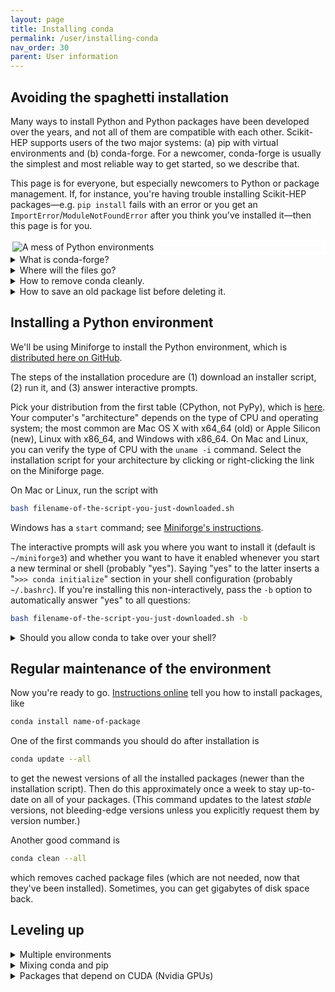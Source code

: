 ```yaml
---
layout: page
title: Installing conda
permalink: /user/installing-conda
nav_order: 30
parent: User information
---
```


## Avoiding the spaghetti installation

Many ways to install Python and Python packages have been developed over the years, and not all of them are compatible with each other. Scikit-HEP supports users of the two major systems: (a) pip with virtual environments and (b) conda-forge. For a newcomer, conda-forge is usually the simplest and most reliable way to get started, so we describe that.

This page is for everyone, but especially newcomers to Python or package management. If, for instance, you're having trouble installing Scikit-HEP packages—e.g. `pip install` fails with an error or you get an `ImportError`/`ModuleNotFoundError` after you think you've installed it—then this page is for you.

<img src="https://imgs.xkcd.com/comics/python_environment.png" alt="A mess of Python environments" style="border: solid white 3px; display: block; margin-left: auto; margin-right: auto;">

<details markdown="1"><summary>What is conda-forge?</summary>

[conda-forge](https://conda-forge.org/) is a "channel" for the [conda](https://docs.conda.io/) package manager containing the Scientific Python ecosystem, Scikit-HEP, and even [ROOT](https://iris-hep.org/projects/rootconda.html) with carefully aligned package versions to ensure that you get a consistent, working system. Within a conda environment, you can still use pip to install packages that are not in this channel, thereby getting access to everything in the [Python Package Index (PyPI)](https://pypi.org/), and everything in the conda environment is kept isolated from all other Python environments, so that you don't disturb any applications that rely on a version of Python that ships with your operating system.

The software in conda-forge are not subject to Anaconda's licensing restrictions, and the conda package manager is free software, so both can be used without any legal restrictions in national labs and universities.

Until recently, the (relatively) [hard part](https://conda-forge.org/docs/user/introduction.html#how-can-i-install-packages-from-conda-forge) had been to ensure that you're using conda-forge, rather than an Anaconda default channel. The instructions below describe how to install [Miniforge](https://github.com/conda-forge/miniforge), which is conda-forge without the Anaconda default channel.

You likely have a package manager for your operating system, such as Homebrew, apt-get, or yum. Use conda for Python and its packages and your operating system's package manager for applications (web browsers, text editors, etc.).

</details>

<details markdown="1"><summary>Where will the files go?</summary>

The entire Python distribution, with all packages and the binary shared libraries that support them, will go into a new directory, most likely in your home directory and named `miniforge3`. All of the files in it are installed with your own user permissions (i.e. not superuser, not requiring `sudo`).

</details>

<details markdown="1"><summary>How to remove conda cleanly.</summary>

1. Delete that directory with `rm -rf ~/miniforge3`.
2. Delete a file named `~/.condarc`, if you have one.
3. Check your shell configuration file, probably named `~/.bashrc`, for a "`>>> conda initialize`" section. If you have one, delete it.

Those three steps will remove any vestige of the conda installation.

</details>

<details markdown="1"><summary>How to save an old package list before deleting it.</summary>

If you already have a conda installation, you can bundle your current environment into an environment file (a list of names and versions of packages) with

```bash
conda env export --from-history > old-environment.yml
```

After setting up a new conda system, you can reinstall all of those packages/versions with

```bash
conda env create -f old-environment.yml
```

</details>

## Installing a Python environment

We'll be using Miniforge to install the Python environment, which is [distributed here on GitHub](https://github.com/conda-forge/miniforge).

The steps of the installation procedure are (1) download an installer script, (2) run it, and (3) answer interactive prompts.

Pick your distribution from the first table (CPython, not PyPy), which is [here](https://github.com/conda-forge/miniforge#miniforge3). Your computer's "architecture" depends on the type of CPU and operating system; the most common are Mac OS X with x64_64 (old) or Apple Silicon (new), Linux with x86_64, and Windows with x86_64. On Mac and Linux, you can verify the type of CPU with the `uname -i` command. Select the installation script for your architecture by clicking or right-clicking the link on the Miniforge page.

On Mac or Linux, run the script with

```bash
bash filename-of-the-script-you-just-downloaded.sh
```

Windows has a `start` command; see [Miniforge's instructions](https://github.com/conda-forge/miniforge#windows).

The interactive prompts will ask you where you want to install it (default is `~/miniforge3`) and whether you want to have it enabled whenever you start a new terminal or shell (probably "yes"). Saying "yes" to the latter inserts a "`>>> conda initialize`" section in your shell configuration (probably `~/.bashrc`). If you're installing this non-interactively, pass the `-b` option to automatically answer "yes" to all questions:

```bash
bash filename-of-the-script-you-just-downloaded.sh -b
```

<details markdown="1"><summary>Should you allow conda to take over your shell?</summary>

If you say "yes" to let the installer script modify your shell configuration, then the next terminal you open will be in the conda environment. For instance,

```bash
python
```

will run the conda environment's Python, rather than any other Python you have installed on your computer. This is what conda calls the "base" environment (though you can create more environments that are independent of this one).

If, instead, you want to explicitly opt-into conda environments by calling a command, use

```bash
conda config --set auto_activate_base false
```

to prevent the "base" environment from being automatically loaded in each new terminal. Now all environments, including "base", have to be explicitly activated with

```bash
conda activate name-of-environment
```

See [managing environments](https://docs.conda.io/projects/conda/en/latest/user-guide/getting-started.html#managing-environments) in the conda documentation for more.

If you say "no" to not let the installer script modify your shell configuration, then you will have to manually find the path to the `conda` executable, which is in `~/miniforge3/bin/conda`.

Should you do it? It's generally a good idea, since you, the user, should use the Python that is installed in a controlled conda environment. Any system utilities and applications that use the operating system's Python know how to get the right one.

</details>

## Regular maintenance of the environment

Now you're ready to go. [Instructions online](https://docs.conda.io/projects/conda/en/latest/user-guide/cheatsheet.html) tell you how to install packages, like

```bash
conda install name-of-package
```

One of the first commands you should do after installation is

```bash
conda update --all
```

to get the newest versions of all the installed packages (newer than the installation script). Then do this approximately once a week to stay up-to-date on all of your packages. (This command updates to the latest _stable_ versions, not bleeding-edge versions unless you explicitly request them by version number.)

Another good command is

```bash
conda clean --all
```

which removes cached package files (which are not needed, now that they've been installed). Sometimes, you can get gigabytes of disk space back.

## Leveling up

<details markdown="1"><summary>Multiple environments</summary>

One of conda's major features is that it allows you to have completely separate Python versions and packages in different "environments." See [managing environments](https://docs.conda.io/projects/conda/en/latest/user-guide/getting-started.html#managing-environments) in the conda documentation on how to use this feature, especially if you need to switch between projects with different package or version requirements.

Maintaining separate environments for separate projects is one of our recommended "best practices", whether you're using conda or pip with virtualenv. Since they both provide the same functionality, use can use one _or_ the other: in a conda installation, use conda environments to keep different sets of packages and their versions separate from each other.

</details>

<details markdown="1"><summary>Mixing conda and pip</summary>

In a conda environment, even the `pip` command is confined to that environment: `pip install name-of-package` installs into the current environment only. When both options are available, you may wonder whether you should `conda install` or `pip install` a package that exists in both. The best practice is to keep each environment either mostly conda (default to conda if you have a choide) or mostly pip (default to pip if you have a choice) because each installer can correctly satisfy its own dependency constraints, but not the other installer's dependency constraints. An environment that freely mixes conda and pip might include two packages whose versions are incompatible with each other.

As a best practice, try to use `conda install` whenever a package is available in both repositories and fall back on `pip install` if it isn't available in conda-forge (`conda install` says it "couldn't solve" because the package you're asking for "does not exist").

Some machine learning libraries have complicated dependencies and are developed with only pip in mind. For these, the best practice is to make a basic conda environment (only Python) and use pip exclusively within that environment.

</details>

<details markdown="1"><summary>Packages that depend on CUDA (Nvidia GPUs)</summary>

At the time of writing, there is no _reliable_ way to install CUDA using conda or pip, though many important packages require it. For now, the best thing is to install CUDA as a system-wide package, either directly from Nvidia ([Linux](https://docs.nvidia.com/cuda/cuda-installation-guide-linux/index.html) or [Windows](https://docs.nvidia.com/cuda/cuda-installation-guide-microsoft-windows/index.html)) or an Ubuntu package like [nvidia-cuda-toolkit](https://packages.ubuntu.com/source/noble/nvidia-cuda-toolkit) (which keeps itself up-to-date in each `apt upgrade`).

In conda-forge, there is a package named `cudatoolkit` that connects conda packages that require CUDA with the system CUDA, and its version needs to be aligned with the system CUDA's version, and that needs to be aligned with the version of the video card itself (hardware).

Aligning versions gets complicated—we don't have a set of "best practices" to recommend yet. However, the Numba package has a built-in tool for these problems: `conda install numba cudatoolkit` and then run

```bash
numba -s
```

to see all the relevant versions, in particular, the section called `__CUDA Information__`.

</details>
